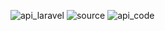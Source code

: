 ![api_laravel](https://github.com/WondaByte/laravelAPI/assets/28828156/98816676-d4a4-4240-b459-637e07120de7)
![source](https://github.com/WondaByte/laravelAPI/assets/28828156/74db29f1-1766-4aa2-a07f-aa1d7dac7fb9)
![api_code](https://github.com/WondaByte/laravelAPI/assets/28828156/8c6a24b0-f058-45bf-b921-1c5dd140141e)
